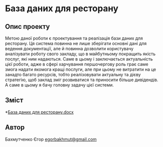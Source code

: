# База даних для ресторану

## Опис проекту

Метою даної роботи є проектування та реалізація бази даних для ресторану. Ця система повинна не лише зберігати основні дані для ведення документації, але й повинна дозволити користувачу аналізувати роботу свого закладу, що в майбутньому покращить якість послуг, які ним надаються. 
Саме в цьому і заключається актуальність цієї роботи, адже в сфері харчування першочергову роль грає саме змога надати якомога кращі послуги, але при цьому не витратити на це занадто багато ресурсів, тобто реалізовувати актуальну та дієву стратегію, щоб заклад зміг розвиватися та приносити більше дивідендів. А саме в цьому я бачу головну задачу цієї системи.   

## Зміст

*[База даних для ресторану.docx](база%20даних%20ресторан.docx) 
## Автор
Бахмутченко Єгор 
egorbakhmut@gmail.com
